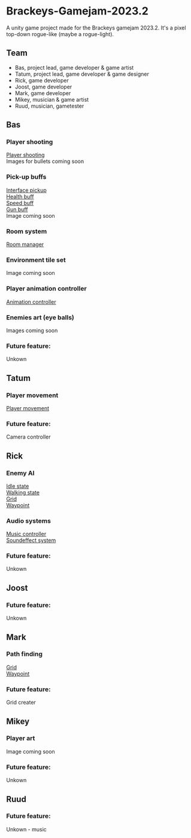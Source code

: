 # Brackeys-Gamejam-2023.2
A unity game project made for the Brackeys gamejam 2023.2. It's a pixel top-down rogue-like (maybe a rogue-light). 

## Team
* Bas, project lead, game developer & game artist
* Tatum, project lead, game developer & game designer
* Rick, game developer
* Joost, game developer
* Mark, game developer
* Mikey, musician & game artist
* Ruud, musician, gametester

## Bas
### Player shooting
[Player shooting](Assets/Scripts/Player/PlayerShooting.cs)<br>
Images for bullets coming soon
### Pick-up buffs
[Interface pickup](Assets/Scripts/Framework/Pick-ups/IPickup.cs)<br>
[Health buff](Assets/Scripts/Framework/Pick-ups//Buffs/HealthBuff.cs)<br>
[Speed buff](Assets/Scripts/Framework/Pick-ups//Buffs/SpeedBuff.cs)<br>
[Gun buff](Assets/Scripts/Framework/Pick-ups//Buffs/GunBuff.cs)<br>
Image coming soon
### Room system
[Room manager](Assets/Scripts/Framework/Rooms/RoomManager.cs)<br>
### Environment tile set
Image coming soon
### Player animation controller
[Animation controller](Assets/Scripts/Player/AnimationController.cs)<br>
### Enemies art (eye balls)
Images coming soon

### Future feature:
Unkown

## Tatum
### Player movement
[Player movement](Assets/Scripts/Player/PlayerMovement.cs)
### Future feature:
Camera controller

## Rick
### Enemy AI
[Idle state](Assets/Scripts/NPC/IdleState.cs)<br>
[Walking state](Assets/Scripts/NPC/WalkingState.cs)<br>
[Grid](Assets/Scripts/NPC/Grid.cs)<br>
[Waypoint](Assets/Scripts/NPC/Waypoint.cs)<br>
### Audio systems
[Music controller](Assets/Scripts/Framework/Audio/MusicController.cs)<br>
[Soundeffect system](Assets/Scripts/Framework/Audio/SoundEffectSystem.cs)
### Future feature:
Unkown

## Joost
### Future feature:
Unkown

## Mark
### Path finding
[Grid](Assets/Scripts/NPC/Grid.cs)<br>
[Waypoint](Assets/Scripts/NPC/Waypoint.cs)<br>
### Future feature:
Grid creater

## Mikey
### Player art
Image coming soon
### Future feature:
Unkown

## Ruud
### Future feature:
Unkown - music
